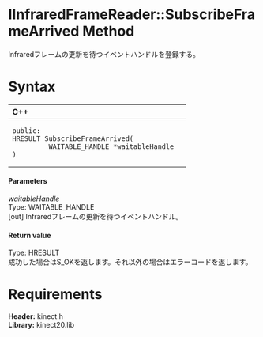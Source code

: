 IInfraredFrameReader::SubscribeFrameArrived Method  
==================================================  

Infraredフレームの更新を待つイベントハンドルを登録する。 <span id="syntaxSection"></span>

Syntax  
======  

<table>
<colgroup>
<col width="100%" />
</colgroup>
<thead>
<tr class="header">
<th align="left">C++</th>
</tr>
</thead>
<tbody>
<tr class="odd">
<td align="left"><pre><code>public:  
HRESULT SubscribeFrameArrived(  
         WAITABLE_HANDLE *waitableHandle  
)</code></pre></td>
</tr>
</tbody>
</table>

<span id="ID4EG"></span>
#### Parameters  

*waitableHandle*    
Type: WAITABLE\_HANDLE  
[out] Infraredフレームの更新を待つイベントハンドル。  

<span id="ID4EP"></span>
#### Return value  

Type: HRESULT  
成功した場合はS\_OKを返します。それ以外の場合はエラーコードを返します。  

<span id="requirements"></span>

Requirements  
============  

**Header:** kinect.h  
**Library:** kinect20.lib  



<!--Please do not edit the data in the comment block below.-->
<!--
TOCTitle : SubscribeFrameArrived Method
RLTitle : IInfraredFrameReader::SubscribeFrameArrived Method
KeywordK : SubscribeFrameArrived method
KeywordK : IInfraredFrameReader::SubscribeFrameArrived method
KeywordF : IInfraredFrameReader::SubscribeFrameArrived
KeywordF : SubscribeFrameArrived
KeywordF : Microsoft.Kinect.kinect.IInfraredFrameReader.SubscribeFrameArrived(WAITABLE_HANDLE@)
KeywordA : M:Microsoft.Kinect.kinect.IInfraredFrameReader.SubscribeFrameArrived(WAITABLE_HANDLE@)
AssetID : M:Microsoft.Kinect.kinect.IInfraredFrameReader.SubscribeFrameArrived(WAITABLE_HANDLE@)
Locale : en-us
CommunityContent : 1
APIType : Managed
APILocation : 
APIName : Microsoft.Kinect.kinect.IInfraredFrameReader::SubscribeFrameArrived
TargetOS : Windows
TopicType : kbSyntax
DevLang : C++
DocSet : K4Wv2
ProjType : K4Wv2Proj
Technology : Kinect for Windows
Product : Kinect for Windows SDK v2
productversion : 20
-->
